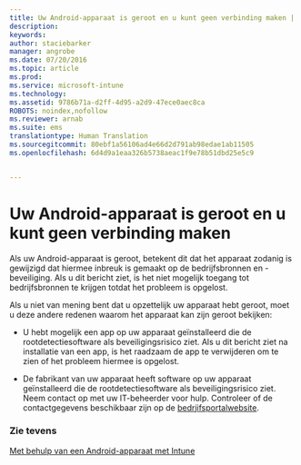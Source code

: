 ```yaml
---
title: Uw Android-apparaat is geroot en u kunt geen verbinding maken | Microsoft Intune
description: 
keywords: 
author: staciebarker
manager: angrobe
ms.date: 07/20/2016
ms.topic: article
ms.prod: 
ms.service: microsoft-intune
ms.technology: 
ms.assetid: 9786b71a-d2ff-4d95-a2d9-47ece0aec8ca
ROBOTS: noindex,nofollow
ms.reviewer: arnab
ms.suite: ems
translationtype: Human Translation
ms.sourcegitcommit: 80ebf1a56106ad4e66d2d791ab98edae1ab11505
ms.openlocfilehash: 6d4d9a1eaa326b5738aeac1f9e78b51dbd25e5c9


---
```



# Uw Android-apparaat is geroot en u kunt geen verbinding maken

Als uw Android-apparaat is geroot, betekent dit dat het apparaat zodanig is gewijzigd dat hiermee inbreuk is gemaakt op de bedrijfsbronnen en -beveiliging. Als u dit bericht ziet, is het niet mogelijk toegang tot bedrijfsbronnen te krijgen totdat het probleem is opgelost.

Als u niet van mening bent dat u opzettelijk uw apparaat hebt geroot, moet u deze andere redenen waarom het apparaat kan zijn geroot bekijken:

- U hebt mogelijk een app op uw apparaat geïnstalleerd die de rootdetectiesoftware als beveiligingsrisico ziet. Als u dit bericht ziet na installatie van een app, is het raadzaam de app te verwijderen om te zien of het probleem hiermee is opgelost.

- De fabrikant van uw apparaat heeft software op uw apparaat geïnstalleerd die de rootdetectiesoftware als beveiligingsrisico ziet. Neem contact op met uw IT-beheerder voor hulp. Controleer of de contactgegevens beschikbaar zijn op de [bedrjifsportalwebsite](http://portal.manage.microsoft.com).


### Zie tevens
[Met behulp van een Android-apparaat met Intune](using-your-android-device-with-intune.md)



<!--HONumber=Aug16_HO1-->


